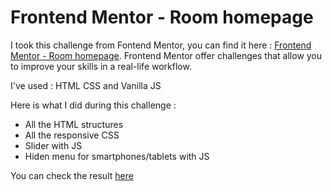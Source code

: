 # Frontend Mentor - Room homepage

I took this challenge from Fontend Mentor, you can find it here :
[Frontend Mentor - Room homepage](https://www.frontendmentor.io/challenges/room-homepage-BtdBY_ENq).
Frontend Mentor offer challenges that allow you to improve your skills in a real-life workflow.

I've used : HTML CSS and Vanilla JS

Here is what I did during this challenge :

- All the HTML structures
- All the responsive CSS
- Slider with JS
- Hiden menu for smartphones/tablets with JS

You can check the result [here]()
